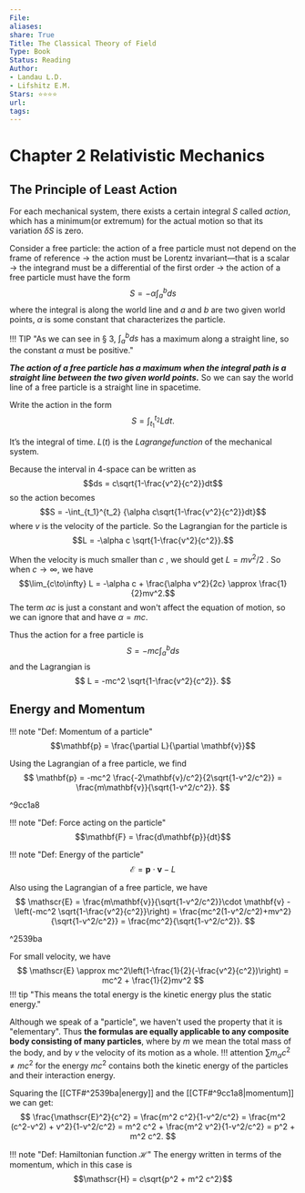 ```yaml
---
File: 
aliases: 
share: True
Title: The Classical Theory of Field
Type: Book
Status: Reading
Author: 
- Landau L.D.
- Lifshitz E.M.
Stars: ⭐⭐⭐⭐
url: 
tags: 
---
```

# Chapter 2 Relativistic Mechanics

## The Principle of Least Action

 For each mechanical system, there exists a certain integral $S$ called $action$, which has a minimum(or extremum) for the actual motion so that its variation $\delta S$ is zero.

Consider a free particle: the action of a free particle must not depend on the frame of reference → the action must be Lorentz invariant—that is a scalar → the integrand must be a differential of the first order → the action of a free particle must have the form
$$ S = -\alpha \int_a^b ds $$
where the integral is along the world line and $a$ and $b$ are two given world points, $\alpha$ is some constant that characterizes the particle.

!!! TIP "As we can see in § 3, $\int_a^bds$ has a maximum along a straight line, so the constant $\alpha$ must be positive."

***The action of a free particle has a maximum when the integral path is a straight line between the two given world points.*** So we can say the world line of a free particle is a straight line in spacetime.

Write the action in the form
$$ S = \int_{t_1}^{t_2} Ldt. $$

It’s the integral of time. $L(t)$ is the $Lagrange function$ of the mechanical system.

Because the interval in 4-space can be written as 
$$ds = c\sqrt{1-\frac{v^2}{c^2}}dt$$
so the action becomes 
$$S = -\int_{t_1}^{t_2} {\alpha c\sqrt{1-\frac{v^2}{c^2}}dt}$$
where $v$ is the velocity of the particle. So the Lagrangian for the particle is 
$$L = -\alpha c \sqrt{1-\frac{v^2}{c^2}}.$$

When the velocity is much smaller than $c$ , we should get $L = mv^2/2$ . So when $c\to \infty$, we have
$$\lim_{c\to\infty} L = -\alpha c + \frac{\alpha v^2}{2c} \approx \frac{1}{2}mv^2.$$
The term $\alpha c$ is just a constant and won't affect the equation of motion, so we can ignore that and have $\alpha = mc$.

Thus the action for a free particle is 
$$S = -mc\int_a^b ds$$
and the Lagrangian is 
$$
L = -mc^2 \sqrt{1-\frac{v^2}{c^2}}.
$$

## Energy and Momentum
!!! note "Def: Momentum of a particle"
	$$\mathbf{p} = \frac{\partial L}{\partial \mathbf{v}}$$

Using the Lagrangian of a free particle, we find
$$
\mathbf{p} = -mc^2 \frac{-2\mathbf{v}/c^2}{2\sqrt{1-v^2/c^2}} = \frac{m\mathbf{v}}{\sqrt{1-v^2/c^2}}.
$$

^9cc1a8

!!! note "Def: Force acting on the particle"
	$$\mathbf{F} = \frac{d\mathbf{p}}{dt}$$

!!! note "Def: Energy of the particle"
	$$\mathscr{E} = \mathbf{p}\cdot\mathbf{v} - L$$

Also using the Lagrangian of a free particle, we have
$$
\mathscr{E} = \frac{m\mathbf{v}}{\sqrt{1-v^2/c^2}}\cdot \mathbf{v} - \left(-mc^2 \sqrt{1-\frac{v^2}{c^2}}\right) = \frac{mc^2(1-v^2/c^2)+mv^2}{\sqrt{1-v^2/c^2}} = \frac{mc^2}{\sqrt{1-v^2/c^2}}.
$$

^2539ba

For small velocity, we have 
$$
\mathscr{E} \approx mc^2\left(1-\frac{1}{2}(-\frac{v^2}{c^2})\right)
= mc^2 + \frac{1}{2}mv^2
$$
!!! tip "This means the total energy is the kinetic energy plus the static energy."

Although we speak of a "particle", we haven't used the property that it is "elementary". Thus **the formulas are equally applicable to any composite body consisting of many particles**, where by $m$ we mean the total mass of the body, and by $v$ the velocity of its motion as a whole.
!!! attention
	$\sum{m_\alpha c^2} \neq mc^2$ for the energy $mc^2$ contains both the kinetic energy of the particles and their interaction energy.

Squaring the [[CTF#^2539ba|energy]] and the [[CTF#^9cc1a8|momentum]] we can get:
$$
\frac{\mathscr{E}^2}{c^2} = \frac{m^2 c^2}{1-v^2/c^2} = \frac{m^2 (c^2-v^2) + v^2}{1-v^2/c^2} = m^2 c^2 + \frac{m^2 v^2}{1-v^2/c^2}
= p^2 + m^2 c^2.
$$

!!! note "Def: Hamiltonian function $\mathscr{H}$"
	The energy written in terms of the momentum, which in this case is $$\mathscr{H} = c\sqrt{p^2 + m^2 c^2}$$